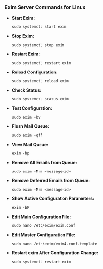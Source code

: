 ### Exim Server Commands for Linux

- **Start Exim:**
  ```shell
  sudo systemctl start exim
  ```
- **Stop Exim:**
  ```shell
  sudo systemctl stop exim
  ```
- **Restart Exim:**
  ```shell
  sudo systemctl restart exim
  ```
- **Reload Configuration:**
  ```shell
  sudo systemctl reload exim
  ```
- **Check Status:**
  ```shell
  sudo systemctl status exim
  ```
- **Test Configuration:**
  ```shell
  sudo exim -bV
  ```
- **Flush Mail Queue:**
  ```shell
  sudo exim -qff
  ```
- **View Mail Queue:**
  ```shell
  exim -bp
  ```
- **Remove All Emails from Queue:**
  ```shell
  sudo exim -Mrm <message-id>
  ```
- **Remove Deferred Emails from Queue:**
  ```shell
  sudo exim -Mrm <message-id>
  ```
- **Show Active Configuration Parameters:**
  ```shell
  exim -bP
  ```
- **Edit Main Configuration File:**
  ```shell
  sudo nano /etc/exim/exim.conf
  ```
- **Edit Master Configuration File:**
  ```shell
  sudo nano /etc/exim/exim4.conf.template
  ```
- **Restart exim After Configuration Change:**
  ```shell
  sudo systemctl restart exim
  ```
